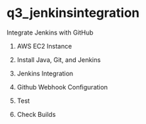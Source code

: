 # q3_jenkinsintegration
Integrate Jenkins with GitHub 

1. AWS EC2 Instance

2. Install Java, Git, and Jenkins

3. Jenkins Integration

4. Github Webhook Configuration

5. Test

6. Check Builds

